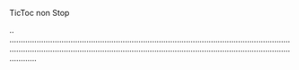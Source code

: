 TicToc non Stop

..
....................................................................................................................................................................................................................................................................